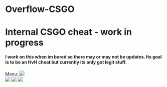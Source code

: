 # Overflow-CSGO
# Internal CSGO cheat - work in progress
#### I work on this when im bored so there may or may not be updates. Its goal is to be an HvH cheat but currently its only got legit stuff.

Menu:
 <img src="https://i.gyazo.com/18b0c42303aeec8135d76dad8ab2cff7.png"/>  
 <img src="https://i.gyazo.com/f9209b56735f3e4bb6a07ff79a99c776.png"/> 
 <img src="https://i.gyazo.com/50cf6c312ed1d2bf13e3943b3016c68d.png"/> 
 <img src="https://i.gyazo.com/4012d58a4fa41edf00a308a8a4c8cc3f.png"/> 
